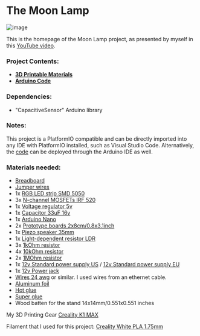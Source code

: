 # The Moon Lamp

![image](https://github.com/user-attachments/assets/a6566f0b-c8de-40ef-a19c-b32d529d018d)

This is the homepage of the Moon Lamp project, as presented by myself in this [YouTube video](https://youtu.be/xZy_1CMyAzQ).

### Project Contents:
- [**3D Printable Materials**](https://github.com/cybercraftics/moon_lamp/tree/main/3d_printables)
- [**Arduino Code**](https://github.com/cybercraftics/moon_lamp/blob/main/src/main.cpp)

### Dependencies:
- "CapacitiveSensor" Arduino library

### Notes:
This project is a PlatformIO compatible and can be directly imported into any IDE with PlatformIO installed, such as Visual Studio Code.
Alternatively, the [code](https://github.com/cybercraftics/moon_lamp/blob/main/src/main.cpp) can be deployed through the 
Arduino IDE as well.

### Materials needed:

- [Breadboard](https://amzn.to/3AyKgin)
- [Jumper wires](https://amzn.to/4g2MUNO)
- 1x [RGB LED strip SMD 5050](https://amzn.to/46YYxkN)
- 3x [N-channel MOSFETs IRF 520](https://amzn.to/477i2Yf)
- 1x [Voltage regulator 5v](https://amzn.to/4fUudff)
- 1x [Capacitor 33uF 16v](https://amzn.to/3X5dNYy)
- 1x [Arduino Nano](https://amzn.to/3yXt45Q)
- 2x [Prototype boards 2x8cm/0.8x3.1inch](https://amzn.to/3T6htrZ)
- 1x [Piezo speaker 35mm](https://amzn.to/3yV5Kpe)
- 1x [Light-dependent resistor LDR](https://amzn.to/3XjrzIo])
- 3x [1kOhm resistor](https://amzn.to/3AGs4U7)
- 4x [10kOhm resistor](https://amzn.to/3XhuPnM)
- 2x [1MOhm resistor](https://amzn.to/3AyIwFR)
- 1x [12v Standard power supply US](https://amzn.to/3AOPjLD) / [12v Standard power supply EU](https://amzn.to/3yKPlDX)
- 1x [12v Power jack](https://amzn.to/470Rdow)
- [Wires 24 awg](https://amzn.to/4dWXhk9) or similar. I used wires from an ethernet cable.
- [Aluminum foil](https://amzn.to/4g2qAUh)
- [Hot glue](https://amzn.to/3YZJ4yI)
- [Super glue](https://amzn.to/3MknOMu)
- Wood batten for the stand 14x14mm/0.551x0.551 inches

My 3D Printing Gear
[Creality K1 MAX](https://amzn.to/3Z2aX9h)

Filament that I used for this project:
[Creality White PLA 1.75mm](https://amzn.to/4dFlsE3)
